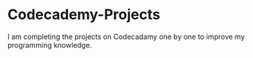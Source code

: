 # Codecademy-Projects
I am completing the projects on Codecadamy one by one to improve my programming knowledge. 
